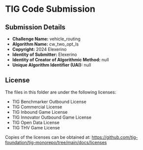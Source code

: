 # TIG Code Submission

## Submission Details

* **Challenge Name:** vehicle_routing
* **Algorithm Name:** cw_two_opt_ls
* **Copyright:** 2024 Elexerino
* **Identity of Submitter:** Elexerino
* **Identity of Creator of Algorithmic Method:** null
* **Unique Algorithm Identifier (UAI):** null

## License

The files in this folder are under the following licenses:
* TIG Benchmarker Outbound License
* TIG Commercial License
* TIG Inbound Game License
* TIG Innovator Outbound Game License
* TIG Open Data License
* TIG THV Game License

Copies of the licenses can be obtained at:
https://github.com/tig-foundation/tig-monorepo/tree/main/docs/licenses